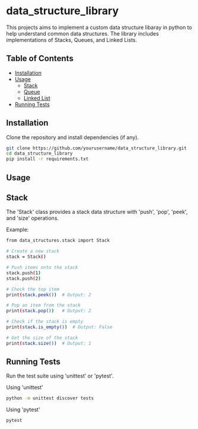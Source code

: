 # data_structure_library

This projects aims to implement a custom data structure libaray in python to help understand common data structures. The library includes implementations of Stacks, Queues, and Linked Lists.

## Table of Contents

- [Installation](#installation)
- [Usage](#usage)
  - [Stack](#stack)
  - [Queue](#queue)
  - [Linked List](#linked-list)
- [Running Tests](#running-tests)

## Installation

Clone the repository and install dependencies (if any).
```bash
git clone https://github.com/yourusername/data_structure_library.git
cd data_structure_library
pip install -r requirements.txt
```

## Usage
## Stack
The 'Stack' class provides a stack data structure with 'push', 'pop', 'peek', and 'size' operations.

Example:
```bash
from data_structures.stack import Stack

# Create a new stack
stack = Stack()

# Push items onto the stack
stack.push(1)
stack.push(2)

# Check the top item
print(stack.peek())  # Output: 2

# Pop an item from the stack
print(stack.pop())   # Output: 2

# Check if the stack is empty
print(stack.is_empty())  # Output: False

# Get the size of the stack
print(stack.size())  # Output: 1
```

## Running Tests
Run the test suite using 'unittest' or 'pytest'.

Using 'unittest'
```bash
python -m unittest discover tests
```

Using 'pytest'
```bash
pytest
```